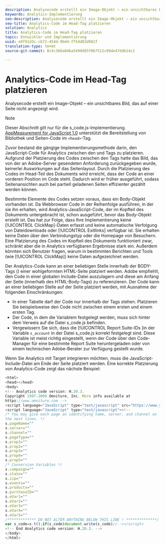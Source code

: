 ```yaml
---
description: Analysecode erstellt ein Image-Objekt – ein unsichtbares Bild, das auf einer Seite nicht angezeigt wird.
keywords: Analytics-Implementierung
seo-description: Analysecode erstellt ein Image-Objekt – ein unsichtbares Bild, das auf einer Seite nicht angezeigt wird.
seo-title: Analytics-Code im Head-Tag platzieren
solution: Analytics
title: Analytics-Code im Head-Tag platzieren
topic: Entwickler und Implementierung
uuid: e8f91d3c-cb72-454d-9bd4-ff54d83d981f
translation-type: tm+mt
source-git-commit: 8c4c368a84ba5499d85f0b7512c99de47ddb14c2

---
```



# Analytics-Code im Head-Tag platzieren

Analysecode erstellt ein Image-Objekt – ein unsichtbares Bild, das auf einer Seite nicht angezeigt wird.

>[!NOTE]
>
>Dieser Abschnitt gilt nur für die s_code.js-Implementierung. [AppMeasurement for JavaScript 1.0](/help/implement/js-implementation/c-appmeasurement-js/appmeasure-mjs.md) unterstützt die Bereitstellung von Bibliothek und Seiten-Code im `<head>`-Tag.

Zuvor bestand die gängige Implementierungsmethode darin, den JavaScript-Code für Analytics zwischen den <head><meta http-equiv="Content-Type" content="text/html; charset=UTF-8"> und </head> Tags zu platzieren. Aufgrund der Platzierung des Codes zwischen den Tags hatte das Bild, das von der an Adobe-Server gesendeten Anforderung zurückgegeben wurde, keinerlei Auswirkungen auf das Seitenlayout. Durch die Platzierung des Codes im Head-Teil des Dokuments wird erreicht, dass der Code an einer vorderen Position im Code steht. Dadurch wird er früher ausgeführt, sodass Seitenansichten auch bei partiell geladenen Seiten effizienter gezählt werden können.

Bestimmte Elemente des Codes setzen voraus, dass ein Body-Objekt vorhanden ist. Da Webbrowser Code in der Reihenfolge ausführen, in der sie ihn erhalten, wird Analytics-JavaScript-Code, der im Kopfteil des Dokuments untergebracht ist, schon ausgeführt, bevor das Body-Objekt erstellt ist. Das hat zur Folge, dass Ihre Implementierung keine [!UICONTROL ClickMap]-Daten erfasst und keine automatische Verfolgung von Dateidownloads oder [!UICONTROL Exitlinks] verfügbar ist. Sie erhalten keine Daten über den Verbindungstyp oder die Homepage von Besuchern. Eine Platzierung des Codes im Kopfteil des Dokuments funktioniert zwar, schränkt aber die in Analytics verfügbaren Ergebnisse stark ein. Außerdem könnten sich Benutzer fragen, warum in bestimmten Berichten und Tools (wie [!UICONTROL ClickMap]) keine Daten aufgezeichnet werden.

Der Analytics-Code kann an einer beliebigen Stelle innerhalb der BODY-Tags (<BODY></BODY>) einer wohlgeformten HTML-Seite platziert werden. Adobe empfiehlt, den Code in einer globalen Include-Datei auszulagern und diese am Anfang der Seite (innerhalb des HTML-Body-Tags) zu referenzieren. Der Code kann an einer beliebigen Stelle auf der Seite platziert werden, mit Ausnahme der folgenden Einschränkungen:

* In einer Tabelle darf der Code nur innerhalb der <td></td> Tags stehen. Platzieren Sie beispielsweise den Code nicht zwischen einem ersten <tr> und einem ersten <td> Tag.
* Der Code, in dem die Variablem festgelegt werden, muss sich hinter dem Verweis auf die Datei s_code.js befinden.
* Vergewissern Sie sich, dass die [!UICONTROL Report Suite-IDs ]in der Variable *`s_account`* in der Datei s_code.js korrekt festgelegt sind. Diese Variable ist meist richtig eingestellt, wenn der Code über den Code-Manager für eine bestimmte Report Suite heruntergeladen oder von einem technischen Adobe-Berater zur Verfügung gestellt wurde.

Wenn Sie Analytics mit Target integrieren möchten, muss die JavaScript-Include-Datei am Ende der Seite platziert werden. Eine korrekte Platzierung von Analytics-Code zeigt das nächste Beispiel:

```js
<html> 
<head></head> 
<body> 
<!-- Analytics code version: H.20.3.
Copyright 1997-2009 Omniture, Inc. More info available at 
https://www.omniture.com --> 
<script language="JavaScript" type="text/javascript" src="https://www.yourdomain.com/js/s_code.js"></script> 
<script language="JavaScript" type="text/javascript"><!-- 
/* You may give each page an identifying name, server, and channel on 
the next lines. */ 
s.pageName="" 
s.server="" 
s.channel="" 
s.pageType="" 
s.prop1="" 
s.prop2="" 
s.prop3="" 
s.prop4="" 
s.prop5="" 
/* Conversion Variables */ 
s.campaign="" 
s.state="" 
s.zip="" 
s.events="" 
s.products="" 
s.purchaseID="" 
s.eVar1="" 
s.eVar2="" 
s.eVar3="" 
s.eVar4="" 
s.eVar5="" 
/************* DO NOT ALTER ANYTHING BELOW THIS LINE ! **************/ 
var s_code=s.t();if(s_code)document.write(s_code)//--></script> 
<!-- End Analytics code version: H.20.3. --> 
</body> 
</html> 
```

